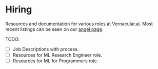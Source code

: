 # Hiring

Resources and documentation for various roles at Vernacular.ai. Most recent
listings can be seen on our [angel page](https://angel.co/vernacular-ai/jobs).

TODO:
+ [ ] Job Descriptions with process.
+ [ ] Resources for ML Research Engineer role.
+ [ ] Resources for ML for Programmers role.
